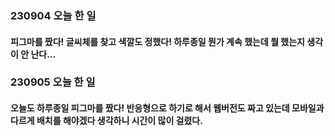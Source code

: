 ### 230904 오늘 한 일
#### 피그마를 짰다! 글씨체를 찾고 색깔도 정했다! 하루종일 뭔가 계속 했는데 뭘 했는지 생각이 안 난다...

### 230905 오늘 한 일
#### 오늘도 하루종일 피그마를 짰다! 반응형으로 하기로 해서 웹버전도 짜고 있는데 모바일과 다르게 배치를 해야겠다 생각하니 시간이 많이 걸렸다.